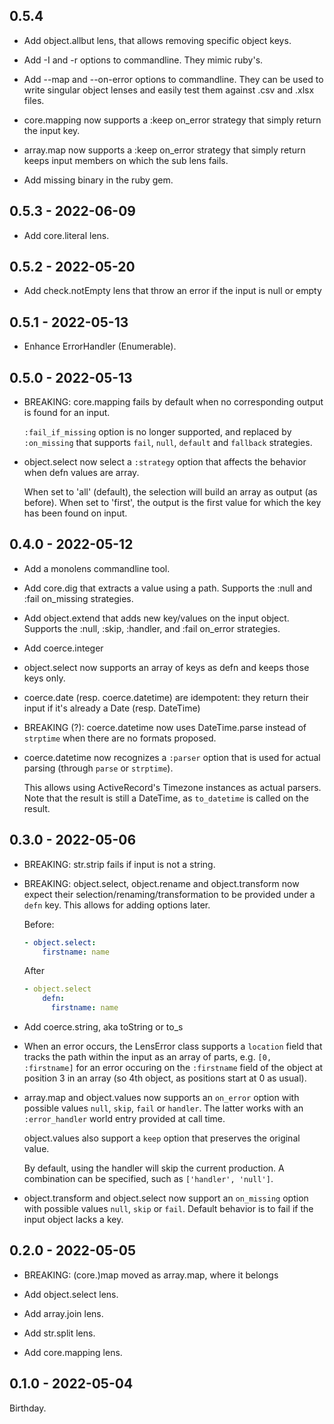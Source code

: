 ## 0.5.4

* Add object.allbut lens, that allows removing specific object
  keys.

* Add -I and -r options to commandline. They mimic ruby's.

* Add --map and --on-error options to commandline. They can be
  used to write singular object lenses and easily test them
  against .csv and .xlsx files.

* core.mapping now supports a :keep on_error strategy that
  simply return the input key.

* array.map now supports a :keep on_error strategy that simply
  return keeps input members on which the sub lens fails.

* Add missing binary in the ruby gem.

## 0.5.3 - 2022-06-09

* Add core.literal lens.

## 0.5.2 - 2022-05-20

* Add check.notEmpty lens that throw an error if the input is
  null or empty

## 0.5.1 - 2022-05-13

* Enhance ErrorHandler (Enumerable).

## 0.5.0 - 2022-05-13

* BREAKING: core.mapping fails by default when no corresponding
  output is found for an input.

  `:fail_if_missing` option is no longer supported, and replaced
  by `:on_missing` that supports `fail`, `null`, `default`
  and `fallback` strategies.

* object.select now select a `:strategy` option that affects the
  behavior when defn values are array.

  When set to 'all' (default), the selection will build an array
  as output (as before). When set to 'first', the output is the
  first value for which the key has been found on input.

## 0.4.0 - 2022-05-12

* Add a monolens commandline tool.

* Add core.dig that extracts a value using a path. Supports
  the :null and :fail on_missing strategies.

* Add object.extend that adds new key/values on the input
  object. Supports the :null, :skip, :handler, and :fail
  on_error strategies.

* Add coerce.integer

* object.select now supports an array of keys as defn and
  keeps those keys only.

* coerce.date (resp. coerce.datetime) are idempotent: they
  return their input if it's already a Date (resp. DateTime)

* BREAKING (?): coerce.datetime now uses DateTime.parse
  instead of `strptime` when there are no formats proposed.

* coerce.datetime now recognizes a `:parser` option that is
  used for actual parsing (through `parse` or `strptime`).

  This allows using ActiveRecord's Timezone instances as
  actual parsers. Note that the result is still a DateTime,
  as `to_datetime` is called on the result.

## 0.3.0 - 2022-05-06

* BREAKING: str.strip fails if input is not a string.

* BREAKING: object.select, object.rename and object.transform
  now expect their selection/renaming/transformation to be
  provided under a `defn` key. This allows for adding options
  later.

  Before:

  ```yaml
  - object.select:
      firstname: name
  ```

  After

  ```yaml
  - object.select
      defn:
        firstname: name
  ```

* Add coerce.string, aka toString or to_s

* When an error occurs, the LensError class supports a `location`
  field that tracks the path within the input as an array of
  parts, e.g. `[0, :firstname]` for an error occuring on the
  `:firstname` field of the object at position 3 in an array
  (so 4th object, as positions start at 0 as usual).

* array.map and object.values now supports an `on_error` option
  with possible values `null`, `skip`, `fail` or `handler`. The
  latter works with an `:error_handler` world entry provided at
  call time.

  object.values also support a `keep` option that preserves the
  original value.

  By default, using the handler will skip the current production.
  A combination can be specified, such as `['handler', 'null']`.

* object.transform and object.select now support an `on_missing`
  option with possible values `null`, `skip` or `fail`. Default
  behavior is to fail if the input object lacks a key.

## 0.2.0 - 2022-05-05

* BREAKING: (core.)map moved as array.map, where it belongs

* Add object.select lens.
* Add array.join lens.
* Add str.split lens.
* Add core.mapping lens.

## 0.1.0 - 2022-05-04

Birthday.
